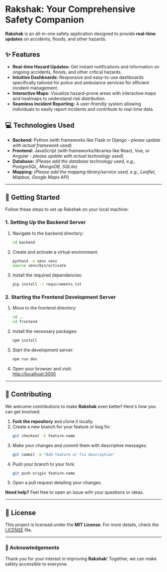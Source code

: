# Rakshak: Your Comprehensive Safety Companion

**Rakshak** is an all-in-one safety application designed to provide **real-time updates** on accidents, floods, and other hazards.

## ✨ Features

*   **Real-time Hazard Updates:** Get instant notifications and information on ongoing accidents, floods, and other critical hazards.
*   **Intuitive Dashboards:** Responsive and easy-to-use dashboards specifically tailored for police and ambulance services for efficient incident management.
*   **Interactive Maps:** Visualize hazard-prone areas with interactive maps and heatmaps to understand risk distribution.
*   **Seamless Incident Reporting:** A user-friendly system allowing individuals to easily report incidents and contribute to real-time data.

## 💻 Technologies Used

*   **Backend:** Python (with frameworks like Flask or Django - *please update with actual framework used*)
*   **Frontend:** JavaScript (with frameworks/libraries like React, Vue, or Angular - *please update with actual technology used*)
*   **Database:** (*Please add the database technology used, e.g., PostgreSQL, MongoDB, SQLite*)
*   **Mapping:** (*Please add the mapping library/service used, e.g., Leaflet, Mapbox, Google Maps API*)

---

## 🚀 Getting Started

Follow these steps to set up Rakshak on your local machine:

### 1. Setting Up the Backend Server
1. Navigate to the backend directory:  
   ```bash
   cd backend
   ```
2. Create and activate a virtual environment:  
   ```bash
   python3 -m venv venv
   source venv/bin/activate
   ```
3. Install the required dependencies:  
   ```bash
   pip install -r requirements.txt
   ```

### 2. Starting the Frontend Development Server
1. Move to the frontend directory:  
   ```bash
   cd ..
   cd frontend
   ```
2. Install the necessary packages:  
   ```bash
   npm install
   ```
3. Start the development server:  
   ```bash
   npm run dev
   ```

4. Open your browser and visit:  
   [http://localhost:3000](http://localhost:3000)

---

## 🤝 Contributing

We welcome contributions to make **Rakshak** even better! Here's how you can get involved:  

1. **Fork the repository** and clone it locally.  
2. Create a new branch for your feature or bug fix:  
   ```bash
   git checkout -b feature-name
   ```
3. Make your changes and commit them with descriptive messages:  
   ```bash
   git commit -m "Add feature or fix description"
   ```
4. Push your branch to your fork:  
   ```bash
   git push origin feature-name
   ```
5. Open a pull request detailing your changes.

**Need help?** Feel free to open an issue with your questions or ideas.

---

## 📜 License

This project is licensed under the **MIT License**. For more details, check the [LICENSE](LICENSE) file.  

---

### 🌟 Acknowledgements
Thank you for your interest in improving **Rakshak**! Together, we can make safety accessible to everyone.